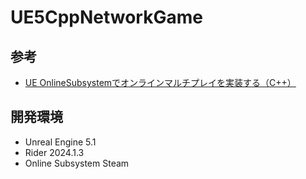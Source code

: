 # UE5CppNetworkGame


## 参考
- [UE OnlineSubsystemでオンラインマルチプレイを実装する（C++）](https://tech.dentsusoken.com/entry/onlinemultiplay-cpp)

## 開発環境
- Unreal Engine 5.1
- Rider 2024.1.3
- Online Subsystem Steam